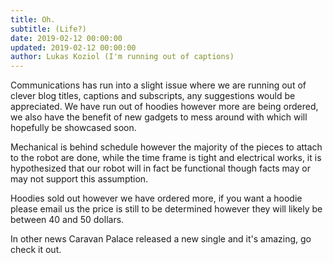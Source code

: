```yaml
---
title: Oh.
subtitle: (Life?)
date: 2019-02-12 00:00:00
updated: 2019-02-12 00:00:00
author: Lukas Koziol (I'm running out of captions)
---
```

Communications has run into a slight issue where we are running out of clever blog titles, captions and subscripts, any suggestions would be appreciated. We have run out of hoodies however more are being ordered, we also have the benefit of new gadgets to mess around with which will hopefully be showcased soon.

Mechanical is behind schedule however the majority of the pieces to attach to the robot are done, while the time frame is tight and electrical works, it is hypothesized that our robot will in fact be functional though facts may or may not support this assumption.

Hoodies sold out however we have ordered more, if you want a hoodie please email us the price is still to be determined however they will likely be between 40 and 50 dollars.

In other news Caravan Palace released a new single and it's amazing, go check it out.

